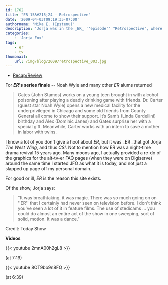 ```yaml
---
id: 1762
title: "ER 15&#215;24 — Retrospective"
date: '2009-04-03T09:19:35-07:00'
authorname: 'Mika E. (Ipstenu)'
description: 'Jorja was in the _ER_ ''episode'' "Retrospective", where cast members, past and present, talked about the show.  Videos, recaps and images included in the post.'
categories:
    - 'Jorja Fox'
tags:
    - er
    - tv
thumbnail:
    url: /img/blog/2009/retrospective_003.jpg
---
```


* [Recap/Review](/library/recaps/er/retrospective)

For **_ER_'s series finale** -- Noah Wyle and many other _ER_ alums returned

> Gates (John Stamos) works on a young teen brought in with alcohol poisoning after playing a deadly drinking game with friends. Dr. Carter (guest star Noah Wyle) opens a new medical facility for the underprivileged in Chicago and some old friends from County General all come to show their support. It’s Sam’s (Linda Cardellini) birthday and Alex (Dominic Janes) and Gates surprise her with a special gift. Meanwhile, Carter works with an intern to save a mother in labor with twins.

I know a lot of you don't give a hoot about _ER_, but it was _ER _that got Jorja _The West Wing_, and thus _CSI_. Not to mention how ER was a night-time drama revival 15 years ago. Many moons ago, I actually provided a re-do of the graphics for the alt-tv-er FAQ pages (when they were on Digiserve) around the same time I started JFO as what it is today, and not just a slapped up page off my personal domain.

For good or ill, _ER_ is the reason this site exists.

Of the show, Jorja says:

> "It was breathtaking, it was magic.  There was so much going on on ''ER'' that I certainly had never seen on television before.  I don't think you've seen a lot of it in feature films.  The use of stedicams ... you could do almost an entire act of the show in one sweeping, sort of solid, motion.  It was a dance."

Credit: Today Show

**Videos**

{{< youtube 2mnA00h2gL8 >}}

(at 7:19)

{{< youtube 8OT9bo9n8FQ >}}

(at 6:39)

